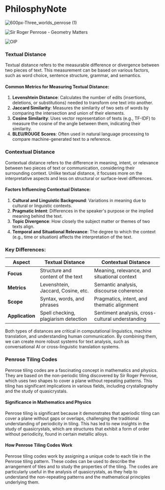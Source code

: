 # PhilosphyNote
![600px-Three_worlds_penrose (1)](https://github.com/ewdlop/PhilosphyNote/assets/25368970/3bccba1f-7d03-4849-a649-03d3cb7e7e1e)

![Sir Roger Penrose - Geometry Matters](https://geometrymatters.com/wp-content/uploads/2023/07/Three-worlds-and-three-deep-mysteries-Penrose-Geometry-Matters-04.png)

![OIP](https://github.com/ewdlop/PhilosphyNote/assets/25368970/7b44f4ff-4f8d-47a7-81e6-12875605a0ef)

### **Textual Distance**
Textual distance refers to the measurable difference or divergence between two pieces of text. This measurement can be based on various factors, such as word choice, sentence structure, grammar, and semantics. 

#### Common Metrics for Measuring Textual Distance:
1. **Levenshtein Distance**: Calculates the number of edits (insertions, deletions, or substitutions) needed to transform one text into another.
2. **Jaccard Similarity**: Measures the similarity of two sets of words by comparing the intersection and union of their elements.
3. **Cosine Similarity**: Uses vector representation of texts (e.g., TF-IDF) to measure the cosine of the angle between them, indicating their similarity.
4. **BLEU/ROUGE Scores**: Often used in natural language processing to compare machine-generated text to a reference.

### **Contextual Distance**
Contextual distance refers to the difference in meaning, intent, or relevance between two pieces of text or communication, considering their surrounding context. Unlike textual distance, it focuses more on the interpretative aspects and less on structural or surface-level differences.

#### Factors Influencing Contextual Distance:
1. **Cultural and Linguistic Background**: Variations in meaning due to cultural or linguistic contexts.
2. **Pragmatic Intent**: Differences in the speaker's purpose or the implied meaning behind the text.
3. **Topic Divergence**: How closely the subject matter or themes of two texts align.
4. **Temporal and Situational Relevance**: The degree to which the context (e.g., time or situation) affects the interpretation of the text.

### Key Differences:
| **Aspect**               | **Textual Distance**                         | **Contextual Distance**                    |
|--------------------------|---------------------------------------------|-------------------------------------------|
| **Focus**               | Structure and content of the text            | Meaning, relevance, and situational context|
| **Metrics**             | Levenshtein, Jaccard, Cosine, etc.           | Semantic analysis, discourse coherence     |
| **Scope**               | Syntax, words, and phrases                   | Pragmatics, intent, and thematic alignment |
| **Application**         | Spell checking, plagiarism detection         | Sentiment analysis, cross-cultural understanding |

Both types of distances are critical in computational linguistics, machine translation, and understanding human communication. By combining them, we can create more robust systems for text analysis, such as conversational AI or cross-linguistic translation systems.

### **Penrose Tiling Codes**
Penrose tiling codes are a fascinating concept in mathematics and physics. They are based on the non-periodic tiling discovered by Sir Roger Penrose, which uses two shapes to cover a plane without repeating patterns. This tiling has significant implications in various fields, including crystallography and the study of quasicrystals.

#### Significance in Mathematics and Physics
Penrose tiling is significant because it demonstrates that aperiodic tiling can cover a plane without gaps or overlaps, challenging the traditional understanding of periodicity in tiling. This has led to new insights in the study of quasicrystals, which are structures that exhibit a form of order without periodicity, found in certain metallic alloys.

#### How Penrose Tiling Codes Work
Penrose tiling codes work by assigning a unique code to each tile in the Penrose tiling pattern. These codes can be used to describe the arrangement of tiles and to study the properties of the tiling. The codes are particularly useful in the analysis of quasicrystals, as they help to understand the non-repeating patterns and the mathematical principles underlying them.
